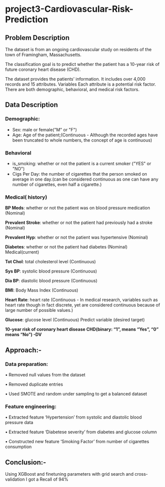 # project3-Cardiovascular-Risk-Prediction

## <b> Problem Description </b>

The dataset is from an ongoing cardiovascular study on residents of the town of Framingham,
Massachusetts.

The classification goal is to predict whether the patient has a 10-year risk of
future coronary heart disease (CHD). 

The dataset provides the patients’ information. It includes
over 4,000 records and 15 attributes.
Variables
Each attribute is a potential risk factor. There are both demographic, behavioral, and medical risk
factors.

## <b> Data Description </b>

### **Demographic:**
* Sex: male or female("M" or "F")
* Age: Age of the patient;(Continuous - Although the recorded ages have been truncated to whole numbers, the concept of age is continuous)

### **Behavioral**
* is_smoking: whether or not the patient is a current smoker ("YES" or "NO")
* Cigs Per Day: the number of cigarettes that the person smoked on average in one day.(can be
considered continuous as one can have any number of cigarettes, even half a cigarette.)

### **Medical( history)**
**BP Meds**: whether or not the patient was on blood pressure medication (Nominal)

**Prevalent Stroke**: whether or not the patient had previously had a stroke (Nominal)

**Prevalent Hyp**: whether or not the patient was hypertensive (Nominal)

**Diabetes**: whether or not the patient had diabetes (Nominal)
Medical(current)

**Tot Chol**: total cholesterol level (Continuous)

**Sys BP**: systolic blood pressure (Continuous)

**Dia BP**: diastolic blood pressure (Continuous)

**BMI**: Body Mass Index (Continuous)

**Heart Rate**: heart rate (Continuous - In medical research, variables such as heart rate though in
fact discrete, yet are considered continuous because of large number of possible values.)

**Glucose**: glucose level (Continuous)
Predict variable (desired target) 

**10-year risk of coronary heart disease CHD(binary: “1”, means “Yes”, “0” means “No”) -DV**


## Approach:-
### Data preparation:
•	Removed null values from the dataset

•	Removed duplicate entries

•	Used SMOTE and random under sampling to get a balanced dataset

### Feature engineering:
•	Extracted feature ‘Hypertension’ from systolic and diastolic blood pressure data

•	Extracted feature ‘Diabetese severity’ from diabetes and glucose column

•	Constructed new feature ‘Smoking Factor’ from number of cigarettes consumption


## Conclusion:-

Using XGBoost and finetuning parameters with grid search and cross-validation I got a Recall of 94%
